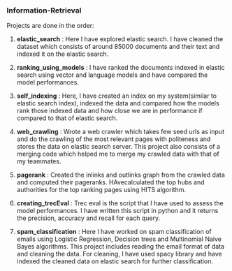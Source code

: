 ### Information-Retrieval

Projects are done in the order:

1. **elastic_search** : Here I have explored elastic search. I have cleaned the dataset which consists of around 85000 documents and their text and indexed it on the elastic search.

2. **ranking_using_models** : I have ranked the documents indexed in elastic search using vector and language models and have compared the model performances.

3. **self_indexing** : Here, I have created an index on my system(similar to elastic search index), indexed the data and compared how the models rank those indexed data and how close we are in performance if compared to that of elastic search.

4. **web_crawling** : Wrote a web crawler which takes few seed urls as input and do the crawling of the most relevant pages with politeness and stores the data on elastic search server. This project also consists of a merging code which helped me to merge my crawled data with that of my teammates.

5. **pagerank** : Created the inlinks and outlinks graph from the crawled data and computed their pageranks. HAvecalculated the top hubs and authorities for the top ranking pages using HITS algorithm.

6. **creating_trecEval** : Trec eval is the script that I have used to assess the model performances. I have written this script in python and it returns the precision, accuracy and recall for each query.

7. **spam_classification** : Here I have worked on spam classification of emails using Logistic Regression, Decision trees and Multinomial Naive Bayes algorithms. This project includes reading the email format of data and cleaning the data. For cleaning, I have used spacy library and have indexed the cleaned data on elastic search for further classification. 


